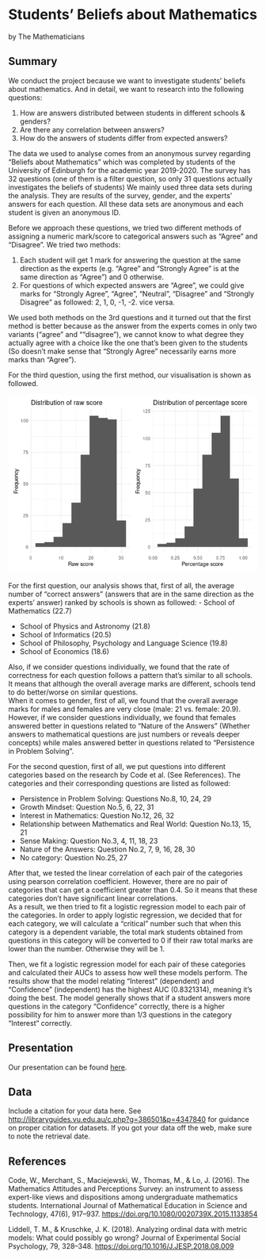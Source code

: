 Students’ Beliefs about Mathematics
================
by The Mathematicians

## Summary

We conduct the project because we want to investigate students’ beliefs
about mathematics. And in detail, we want to research into the following
questions:  
1. How are answers distributed between students in different schools &
genders?  
2. Are there any correlation between answers?  
3. How do the answers of students differ from expected answers?

The data we used to analyse comes from an anonymous survey regarding
“Beliefs about Mathematics” which was completed by students of the
University of Edinburgh for the academic year 2019-2020. The survey has
32 questions (one of them is a filter question, so only 31 questions
actually investigates the beliefs of students) We mainly used three data
sets during the analysis. They are results of the survey, gender, and
the experts’ answers for each question. All these data sets are
anonymous and each student is given an anonymous ID.

Before we approach these questions, we tried two different methods of
assigning a numeric mark/score to categorical answers such as “Agree”
and “Disagree”. We tried two methods:  
1. Each student will get 1 mark for answering the question at the same
direction as the experts (e.g. “Agree” and “Strongly Agree” is at the
same direction as “Agree”) and 0 otherwise.  
2. For questions of which expected answers are “Agree”, we could give
marks for “Strongly Agree”, “Agree”, “Neutral”, “Disagree” and “Strongly
Disagree” as followed: 2, 1, 0, -1, -2. vice versa.

We used both methods on the 3rd questions and it turned out that the
first method is better because as the answer from the experts comes in
only two variants (“agree” and ““disagree”), we cannot know to what
degree they actually agree with a choice like the one that’s been given
to the students (So doesn’t make sense that “Strongly Agree” necessarily
earns more marks than “Agree”).

For the third question, using the first method, our visualisation is
shown as followed.

![](README_files/figure-gfm/score-visualisation-1-1.png)<!-- -->

For the first question, our analysis shows that, first of all, the
average number of “correct answers” (answers that are in the same
direction as the experts’ answer) ranked by schools is shown as
followed: - School of Mathematics (22.7)  
- School of Physics and Astronomy (21.8)  
- School of Informatics (20.5)  
- School of Philosophy, Psychology and Language Science (19.8)  
- School of Economics (18.6)

Also, if we consider questions individually, we found that the rate of
correctness for each question follows a pattern that’s similar to all
schools. It means that although the overall average marks are different,
schools tend to do better/worse on similar questions.  
When it comes to gender, first of all, we found that the overall average
marks for males and females are very close (male: 21 vs. female: 20.9).
However, if we consider questions individually, we found that females
answered better in questions related to “Nature of the Answers” (Whether
answers to mathematical questions are just numbers or reveals deeper
concepts) while males answered better in questions related to
“Persistence in Problem Solving”.

For the second question, first of all, we put questions into different
categories based on the research by Code et al. (See References). The
categories and their corresponding questions are listed as followed:  
- Persistence in Problem Solving: Questions No.8, 10, 24, 29  
- Growth Mindset: Question No.5, 6, 22, 31  
- Interest in Mathematics: Question No.12, 26, 32  
- Relationship between Mathematics and Real World: Question No.13, 15,
21  
- Sense Making: Question No.3, 4, 11, 18, 23  
- Nature of the Answers: Question No.2, 7, 9, 16, 28, 30  
- No category: Question No.25, 27

After that, we tested the linear correlation of each pair of the
categories using pearson correlation coefficient. However, there are no
pair of categories that can get a coefficient greater than 0.4. So it
means that these categories don’t have significant linear
correlations.  
As a result, we then tried to fit a logistic regression model to each
pair of the categories. In order to apply logistic regression, we
decided that for each category, we will calculate a “critical” number
such that when this category is a dependent variable, the total mark
students obtained from questions in this category will be converted to 0
if their raw total marks are lower than the number. Otherwise they will
be 1.

Then, we fit a logistic regression model for each pair of these
categories and calculated their AUCs to assess how well these models
perform. The results show that the model relating “Interest” (dependent)
and “Confidence” (independent) has the highest AUC (0.8321314), meaning
it’s doing the best. The model generally shows that if a student answers
more questions in the category “Confidence” correctly, there is a higher
possibility for him to answer more than 1/3 questions in the category
“Interest” correctly.

## Presentation

Our presentation can be found [here](presentation/presentation.html).

## Data

Include a citation for your data here. See
<http://libraryguides.vu.edu.au/c.php?g=386501&p=4347840> for guidance
on proper citation for datasets. If you got your data off the web, make
sure to note the retrieval date.

## References

Code, W., Merchant, S., Maciejewski, W., Thomas, M., & Lo, J. (2016).
The Mathematics Attitudes and Perceptions Survey: an instrument to
assess expert-like views and dispositions among undergraduate
mathematics students. International Journal of Mathematical Education in
Science and Technology, 47(6), 917–937.
<https://doi.org/10.1080/0020739X.2015.1133854>

Liddell, T. M., & Kruschke, J. K. (2018). Analyzing ordinal data with
metric models: What could possibly go wrong? Journal of Experimental
Social Psychology, 79, 328–348.
<https://doi.org/10.1016/J.JESP.2018.08.009>
